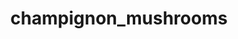 ---
title: champignon_mushrooms
title_ru: Грибы шампиньоны сушеные
title_ua: Гриби печериці сушені

categorie: dried_mushrooms
categorie_ru: Сушеные грибы
categorie_ua: Сушені гриби

title_text_ru: "Занимают особое место на потребительской полке. Используют как полноценную замену свежим грибам."
title_text_ua: "Займають особливе місце на споживчій полиці. Їх використовують як повноцінну заміну свіжим грибам."

layout: products
popular: "no"

description_ru: "<p>За последнее время грибы шампиньоны смогли заслужить небывалую популярность среди потребителей во всем мире. Особое место на потребительской полке занимают сушеные шампиньоны. Их используют как полноценную замену свежим грибам.</p>
<p>На основе сушеных шампиньонов изготавливают грибную приправу или порошок, который используют в процессе приготовления первых и основных блюд, а также салатов. </p>"
description_ua: "<p>За останній час гриби печериці змогли заслужити небувалу популярність серед споживачів у всьому світі. Особливе місце на споживчому полиці займають сушені печериці. Їх використовують як повноцінну заміну свіжим грибам.</p>
<p>На основі сушених печериць виготовляють грибну приправу або порошок, який використовують в процесі приготування перших і основних страв, а також салатів.</p>"
---